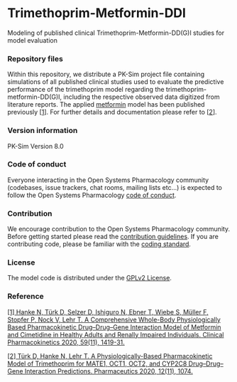 # Trimethoprim-Metformin-DDI
Modeling of published clinical Trimethoprim-Metformin-DD(G)I studies for model evaluation

### Repository files
Within this repository, we distribute a PK-Sim project file containing simulations of all published clinical studies used to evaluate the predictive performance of the trimethoprim model regarding the trimethoprim-metformin-DD(G)I, including the respective observed data digitized from literature reports. The applied [metformin](https://github.com/Open-Systems-Pharmacology/Metformin-Model) model has been published previously [[1](#reference)]. For further details and documentation please refer to [[2](#reference)].

### Version information
PK-Sim Version 8.0

### Code of conduct
Everyone interacting in the Open Systems Pharmacology community (codebases, issue trackers, chat rooms, mailing lists etc...) is expected to follow the Open Systems Pharmacology [code of conduct](https://github.com/Open-Systems-Pharmacology/Suite/blob/master/CODE_OF_CONDUCT.md#contributor-covenant-code-of-conduct).

### Contribution
We encourage contribution to the Open Systems Pharmacology community. Before getting started please read the [contribution guidelines](https://github.com/Open-Systems-Pharmacology/Suite/blob/master/CONTRIBUTING.md#ways-to-contribute). If you are contributing code, please be familiar with the [coding standard](https://github.com/Open-Systems-Pharmacology/Suite/blob/master/CODING_STANDARDS.md#visual-studio-settings).

### License
The model code is distributed under the [GPLv2 License](https://github.com/Open-Systems-Pharmacology/Suite/blob/develop/LICENSE).

### Reference
[[1] Hanke N, Türk D, Selzer D, Ishiguro N, Ebner T, Wiebe S, Müller F, Stopfer P, Nock V, Lehr T. A Comprehensive Whole-Body Physiologically Based Pharmacokinetic Drug–Drug–Gene Interaction Model of Metformin and Cimetidine in Healthy Adults and Renally Impaired Individuals. Clinical Pharmacokinetics 2020, 59(11), 1419-31.](https://link.springer.com/article/10.1007/s40262-020-00896-w)

[[2] Türk D, Hanke N, Lehr T. A Physiologically-Based Pharmacokinetic Model of Trimethoprim for MATE1, OCT1, OCT2, and CYP2C8 Drug–Drug–Gene Interaction Predictions. Pharmaceutics 2020, 12(11), 1074.](https://www.mdpi.com/1999-4923/12/11/1074)

